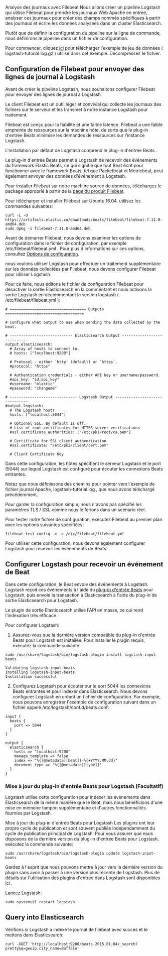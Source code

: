 Analyse des journaux avec Filebeat
Nous allons créer un pipeline Logstash qui utilise Filebeat pour prendre les journaux Web Apache en entrée, analyser ces journaux pour créer des champs nommés spécifiques à partir des journaux et écrire les données analysées dans un cluster Elasticsearch.

Plutôt que de définir la configuration du pipeline sur la ligne de commande, nous définirons le pipeline dans un fichier de configuration.

Pour commencer, cliquez [ici](https://download.elastic.co/demos/logstash/gettingstarted/logstash-tutorial.log.gz) pour télécharger l'exemple de jeu de données ( logstash-tutorial.log.gz ) utilisé dans cet exemple. Décompressez le fichier.

## Configuration de Filebeat pour envoyer des lignes de journal à Logstash
Avant de créer le pipeline Logstash, nous souhaitons configurer Filebeat pour envoyer des lignes de journal à Logstash.

Le client Filebeat est un outil léger et convivial qui collecte les journaux des fichiers sur le serveur et les transmet à notre instance Logstash pour traitement.

Filebeat est conçu pour la fiabilité et une faible latence. Filebeat a une faible empreinte de ressources sur la machine hôte, de sorte que le plug-in d'entrée Beats minimise les demandes de ressources sur l'instance Logstash.

L'installation par défaut de Logstash comprend le plug-in d'entrée Beats .

Le plug-in d'entrée Beats permet à Logstash de recevoir des événements du framework Elastic Beats, ce qui signifie que tout Beat écrit pour fonctionner avec le framework Beats, tel que Packetbeat et Metricbeat, peut également envoyer des données d'événement à Logstash.

Pour installer Filebeat sur notre machine source de données, téléchargez le package approprié à partir de la [page du produit Filebeat](https://www.elastic.co/downloads/beats/filebeat).

Pour télécharger et installer Filebeat sur Ubuntu 16.04, utilisez les commandes suivantes:
```
curl -L -O https://artifacts.elastic.co/downloads/beats/filebeat/filebeat-7.11.0-amd64.deb 
sudo dpkg -i filebeat-7.11.0-amd64.deb
```

Avant de démarrer Filebeat, nous devons examiner les options de configuration dans le fichier de configuration, par exemple /etc/filebeat/filebeat.yml . Pour plus d'informations sur ces options, consultez [Options de configuration](https://www.elastic.co/guide/en/beats/filebeat/1.2/filebeat-configuration-details.html).

nous voulons utiliser Logstash pour effectuer un traitement supplémentaire sur les données collectées par Filebeat, nous devons configurer Filebeat pour utiliser Logstash.

Pour ce faire, nous éditons le fichier de configuration Filebeat pour désactiver la sortie Elasticsearch en la commentant et nous activons la sortie Logstash en décommentant la section logstash ( /etc/filebeat/filebeat.yml ):
```
# ================================== Outputs ===================================

# Configure what output to use when sending the data collected by the beat.

# ---------------------------- Elasticsearch Output ----------------------------
output.elasticsearch:
  # Array of hosts to connect to.
  # hosts: ["localhost:9200"]

  # Protocol - either `http` (default) or `https`.
  #protocol: "https"

  # Authentication credentials - either API key or username/password.
  #api_key: "id:api_key"
  #username: "elastic"
  #password: "changeme"

# ------------------------------ Logstash Output -------------------------------
#output.logstash:
  # The Logstash hosts
  hosts: ["localhost:5044"]

  # Optional SSL. By default is off.
  # List of root certificates for HTTPS server verifications
  #ssl.certificate_authorities: ["/etc/pki/root/ca.pem"]

  # Certificate for SSL client authentication
  #ssl.certificate: "/etc/pki/client/cert.pem"

  # Client Certificate Key

```

Dans cette configuration, les hôtes spécifient le serveur Logstash et le port (5044) sur lequel Logstash est configuré pour écouter les connexions Beats entrantes.

Notez que nous définissons des chemins pour pointer vers l'exemple de fichier journal Apache, logstash-tutorial.log , que nous avons téléchargé précédemment.

Pour garder la configuration simple, nous n'avons pas spécifié les paramètres TLS / SSL comme nous le ferions dans un scénario réel.

Pour tester notre fichier de configuration, exécutez Filebeat au premier plan avec les options suivantes spécifiées:
```
filebeat test config -e -c /etc/filebeat/filebeat.yml
```

Pour utiliser cette configuration, nous devons également configurer Logstash pour recevoir les événements de Beats.

## Configurer Logstash pour recevoir un événement de Beat
Dans cette configuration, le Beat envoie des événements à Logstash. Logstash reçoit ces événements à l'aide du [plug-in d'entrée Beats](https://www.elastic.co/guide/en/logstash/current/plugins-inputs-beats.html) pour Logstash, puis envoie la transaction à Elasticsearch à l'aide du plug-in de sortie Elasticsearch pour Logstash.

Le plugin de sortie Elasticsearch utilise l'API en masse, ce qui rend l'indexation très efficace.

Pour configurer Logstash:
1. Assurez-vous que la dernière version compatible du plug-in d'entrée Beats pour Logstash est installée. Pour installer le plugin requis, exécutez la commande suivante:
```
sudo /usr/share/logstash/bin/logstash-plugin install logstash-input-beats
```
```
Validating logstash-input-beats
Installing logstash-input-beats
Installation successful
```
2. Configurez Logstash pour écouter sur le port 5044 les connexions Beats entrantes et pour indexer dans Elasticsearch. Nous devons configurer Logstash en créant un fichier de configuration. Par exemple, nous pouvons enregistrer l'exemple de configuration suivant dans un fichier appelé /etc/logstash/conf.d/beats.conf:
```
input {
  beats {
    port => 5044
  }
}

output {
  elasticsearch {
    hosts => "localhost:9200"
    manage_template => false
    index => "%{[@metadata][beat]}-%{+YYYY.MM.dd}"
    document_type => "%{[@metadata][type]}"
  }
}
```
### Mise à jour du plug-in d'entrée Beats pour Logstash (Facultatif)
Logstash utilise cette configuration pour indexer les événements dans Elasticsearch de la même manière que le Beat, mais nous bénéficions d'une mise en mémoire tampon supplémentaire et d'autres fonctionnalités fournies par Logstash.

Mise à jour du plug-in d'entrée Beats pour Logstash
Les plugins ont leur propre cycle de publication et sont souvent publiés indépendamment du cycle de publication principal de Logstash. Pour vous assurer que nous disposons de la dernière version du plug-in d'entrée Beats pour Logstash, exécutez la commande suivante:
```
sudo /usr/share/logstash/bin/logstash-plugin update logstash-input-beats 
```
Gardez à l'esprit que nous pouvons mettre à jour vers la dernière version du plugin sans avoir à passer à une version plus récente de Logstash. Plus de détails sur l'utilisation des plugins d'entrée dans Logstash sont disponibles ici .

Lancez Logstash:
```
sudo systemctl restart logstash
```
## Query into Elasticsearch
Vérifions si Logstash a indexé le journal de filebeat avec succès et le mettons dans Elasticsearch:
```
curl -XGET 'http://localhost:9200/beats-2015.01.04/_search?pretty&q=geoip.city_name=Buffalo'
```